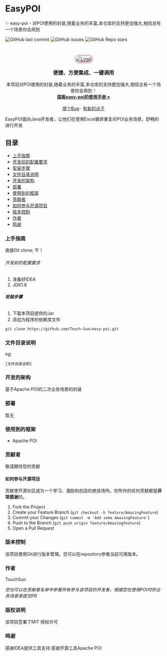 # EasyPOI

✨ easy-poi - 对POI使用的封装,随着业务的丰富,本仓库的支持更加强大,相信总有一个场景你会用到

<!-- PROJECT SHIELDS -->

![GitHub last commit](https://img.shields.io/github/last-commit/Touch-Sun/easy-poi)
![GitHub issues](https://img.shields.io/github/issues/Touch-Sun/easy-poi)
![GitHub Repo stars](https://img.shields.io/github/stars/Touch-Sun/easy-poi)
<!-- ![GitHub watchers](https://img.shields.io/github/watchers/Touch-Sun/scorpio) -->

<!-- PROJECT LOGO -->
<br />

<p align="center">
  <a href="https://github.com/Touch-Sun/scorpio">
    <!-- <img src="https://s1.328888.xyz/2022/06/19/0O7RC.png" alt="Logo" width="300" height="300"> -->
    <img style="box-shadow: 1px 1px 10px #6b1839; border-radius: 15px" src="https://s1.328888.xyz/2022/07/11/L4cX7.png" alt="Logo" width="auto" height="auto">
  </a>

<h3 align="center">便捷、方便集成、一键调用</h3>
  <p align="center">
    本项目对POI使用的封装,随着业务的丰富,本仓库的支持更加强大,相信总有一个场景你会用到！
    <br />
    <a href=""><strong>探索easy-poi的使用手册 »</strong></a>
    <br />
    <br />
    <a href="">提个Bug</a>
    ·
    <a href="">有新的点子</a>
  </p>

</p>


EasyPOI面向Java开发者，让他们在使用Excel摒弃重复的POI业务场景，舒畅的进行开发

## 目录

- [上手指南](#上手指南)
- [开发前的配置要求](#开发前的配置要求)
- [安装步骤](#安装步骤)
- [文件目录说明](#文件目录说明)
- [开发的架构](#开发的架构)
- [部署](#部署)
- [使用到的框架](#使用到的框架)
- [贡献者](#贡献者)
- [如何参与开源项目](#如何参与开源项目)
- [版本控制](#版本控制)
- [作者](#作者)
- [鸣谢](#鸣谢)

### 上手指南

直接Git clone; 干！

###### 开发前的配置要求

1. 准备好IDEA
2. JDK1.8

###### **安装步骤**

1. 下载本项目提供的Jar
2. 添加为程序的依赖库文件

```sh
git clone https://github.com/Touch-Sun/easy-poi.git
```

### 文件目录说明

eg:

```
[文件目录说明]
```

### 开发的架构

基于Apache POI的二次业务场景的封装

### 部署

暂无

### 使用到的框架

- Apache POI

### 贡献者

敬请期待您的贡献

#### 如何参与开源项目

贡献使开源社区成为一个学习、激励和创造的绝佳场所。你所作的任何贡献都是**非常感谢**的。

1. Fork the Project
2. Create your Feature Branch (`git checkout -b feature/AmazingFeature`)
3. Commit your Changes (`git commit -m 'Add some AmazingFeature'`)
4. Push to the Branch (`git push origin feature/AmazingFeature`)
5. Open a Pull Request

### 版本控制

该项目使用Git进行版本管理。您可以在repository参看当前可用版本。

### 作者

TouchSun

*您也可以在贡献者名单中参看所有参与该项目的开发者，根据您在使用POI时的业务场景来提交PR*

### 版权说明

该项目签署了MIT 授权许可

### 鸣谢

感谢IDEA提供工具支持
感谢开源工具Apache POI
